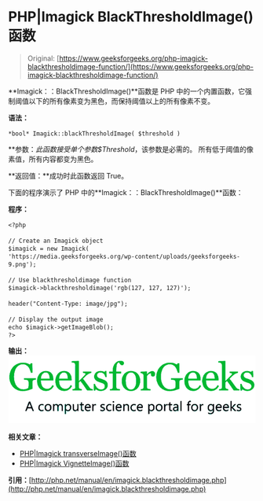 # PHP|Imagick BlackThresholdImage()函数

> Original: [https://www.geeksforgeeks.org/php-imagick-blackthresholdimage-function/](https://www.geeksforgeeks.org/php-imagick-blackthresholdimage-function/)

**Imagick：：BlackThresholdImage()**函数是 PHP 中的一个内置函数，它强制阈值以下的所有像素变为黑色，而保持阈值以上的所有像素不变。

**语法：**

```
*bool* Imagick::blackThresholdImage( $threshold )
```

**参数：**此函数接受单个参数*$Threshold*，该参数是必需的。 所有低于阈值的像素值，所有内容都变为黑色。

**返回值：**成功时此函数返回 True。

下面的程序演示了 PHP 中的**Imagick：：BlackThresholdImage()**函数：

**程序：**

```
<?php

// Create an Imagick object
$imagick = new Imagick(
'https://media.geeksforgeeks.org/wp-content/uploads/geeksforgeeks-9.png');

// Use blackthresholdimage function
$imagick->blackthresholdimage('rgb(127, 127, 127)');

header("Content-Type: image/jpg");

// Display the output image
echo $imagick->getImageBlob();
?>
```

**输出：**
![](img/b22e741f8e76a17739a3c4b35b2d9e7e.png)

**相关文章：**

*   [PHP|Imagick transverseImage()函数](https://www.geeksforgeeks.org/php-imagick-transverseimage-function/)
*   [PHP|Imagick VignetteImage()函数](https://www.geeksforgeeks.org/php-imagick-vignetteimage-function/)

**引用：**[http://php.net/manual/en/imagick.blackthresholdimage.php](http://php.net/manual/en/imagick.blackthresholdimage.php)